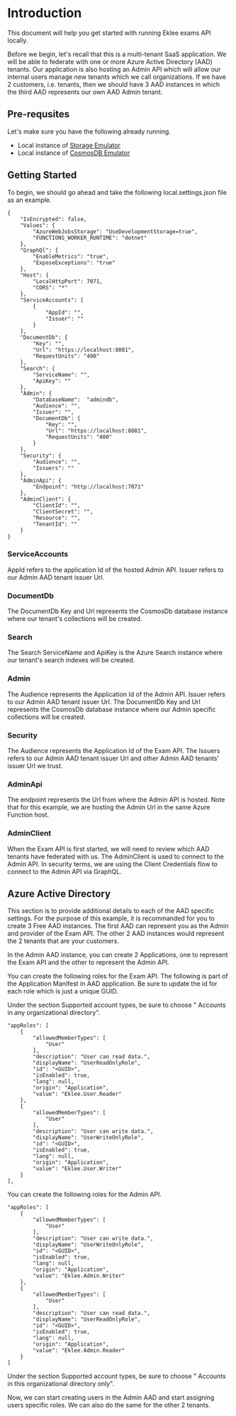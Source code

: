 # Introduction

This document will help you get started with running Eklee exams API locally.

Before we begin, let's recall that this is a multi-tenant SaaS application. We will be able to federate with one or more Azure Active Directory (AAD) tenants. Our application is also hosting an Admin API which will allow our internal users manage new tenants which we call organizations. If we have 2 customers, i.e. tenants, then we should have 3 AAD instances in which the third AAD represents our own AAD Admin tenant.

## Pre-requsites

Let's make sure you have the following already running.
* Local instance of [Storage Emulator](https://docs.microsoft.com/en-us/azure/storage/common/storage-use-emulator)
* Local instance of [CosmosDB Emulator](https://docs.microsoft.com/en-us/azure/cosmos-db/local-emulator)

## Getting Started

To begin, we should go ahead and take the following local.settings.json file as an example. 

```
{
	"IsEncrypted": false,
	"Values": {
		"AzureWebJobsStorage": "UseDevelopmentStorage=true",
		"FUNCTIONS_WORKER_RUNTIME": "dotnet"
	},
	"GraphQl": {
		"EnableMetrics": "true",
		"ExposeExceptions": "true"
	},
	"Host": {
		"LocalHttpPort": 7071,
		"CORS": "*"
	},
	"ServiceAccounts": [
		{
			"AppId": "",
			"Issuer": ""
		}
	],
	"DocumentDb": {
		"Key": "",
		"Url": "https://localhost:8081",
		"RequestUnits": "400"
	},
	"Search": {
		"ServiceName": "",
		"ApiKey": ""
	},
	"Admin": {
		"DatabaseName":  "admindb",
		"Audience": "",
		"Issuer": "",
		"DocumentDb": {
			"Key": "",
			"Url": "https://localhost:8081",
			"RequestUnits": "400"
		}
	},
	"Security": {
		"Audience": "",
		"Issuers": ""
	},
	"AdminApi": {
		"Endpoint": "http://localhost:7071"
	},
	"AdminClient": {
		"ClientId": "",
		"ClientSecret": "",
		"Resource": "",
		"TenantId": ""
	}
}
```

### ServiceAccounts

AppId refers to the application Id of the hosted Admin API. Issuer refers to our Admin AAD tenant issuer Url.

### DocumentDb

The DocumentDb Key and Url represents the CosmosDb database instance where our tenant's collections will be created.

### Search

The Search ServiceName and ApiKey is the Azure Search instance where our tenant's search indexes will be created.

### Admin

The Audience represents the Application Id of the Admin API. Issuer refers to our Admin AAD tenant issuer Url. The DocumentDb Key and Url represents the CosmosDb database instance where our Admin specific collections will be created.

### Security

The Audience represents the Application Id of the Exam API. The Issuers refers to our Admin AAD tenant issuer Url and other Admin AAD tenants' issuer Url we trust.

### AdminApi

The endpoint represents the Url from where the Admin API is hosted. Note that for this example, we are hosting the Admin Url in the same Azure Function host.

### AdminClient

When the Exam API is first started, we will need to review which AAD tenants have federated with us. The AdminClient is used to connect to the Admin API. In security terms, we are using the Client Credentials flow to connect to the Admin API via GraphQL.

## Azure Active Directory

This section is to provide additional details to each of the AAD specific settings. For the purpose of this example, it is recommanded for you to create 3 Free AAD instances. The first AAD can represent you as the Admin and provider of the Exam API. The other 2 AAD instances would represent the 2 tenants that are your customers.

In the Admin AAD instance, you can create 2 Applications, one to represent the Exam API and the other to represent the Admin API. 

You can create the following roles for the Exam API. The following is part of the Application Manifest in AAD application. Be sure to update the id for each role which is just a unique GUID.

Under the section Supported account types, be sure to choose "
Accounts in any organizational directory".

```
"appRoles": [
	{
		"allowedMemberTypes": [
			"User"
		],
		"description": "User can read data.",
		"displayName": "UserReadOnlyRole",
		"id": "<GUID>",
		"isEnabled": true,
		"lang": null,
		"origin": "Application",
		"value": "Eklee.User.Reader"
	},
	{
		"allowedMemberTypes": [
			"User"
		],
		"description": "User can write data.",
		"displayName": "UserWriteOnlyRole",
		"id": "<GUID>",
		"isEnabled": true,
		"lang": null,
		"origin": "Application",
		"value": "Eklee.User.Writer"
	}
],
```

You can create the following roles for the Admin API.

```
"appRoles": [
	{
		"allowedMemberTypes": [
			"User"
		],
		"description": "User can write data.",
		"displayName": "UserWriteOnlyRole",
		"id": "<GUID>",
		"isEnabled": true,
		"lang": null,
		"origin": "Application",
		"value": "Eklee.Admin.Writer"
	},
	{
		"allowedMemberTypes": [
			"User"
		],
		"description": "User can read data.",
		"displayName": "UserReadOnlyRole",
		"id": "<GUID>",
		"isEnabled": true,
		"lang": null,
		"origin": "Application",
		"value": "Eklee.Admin.Reader"
	}
]
```

Under the section Supported account types, be sure to choose "
Accounts in this organizational directory only".

Now, we can start creating users in the Admin AAD and start assigning users specific roles. We can also do the same for the other 2 tenants. 